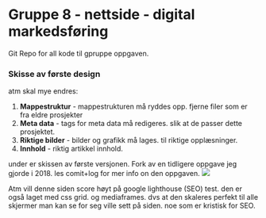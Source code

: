 # Gruppe 8 - nettside - digital markedsføring
Git Repo for all kode til gpruppe oppgaven.

### Skisse av første design
atm skal mye endres:
1. **Mappestruktur** - mappestrukturen må ryddes opp. fjerne filer som er fra eldre prosjekter
1. **Meta data** - tags for meta data må redigeres. slik at de passer dette prosjektet.
1. **Riktige bilder** - bilder og grafikk må lages. til riktige opplæsninger.
1. **Innhold** - riktig artikkel innhold.


under er skissen av første versjonen. Fork av en tidligere oppgave jeg gjorde i 2018. les comit+log for mer info on den oppgaven.
![](https://i.imgur.com/a2TXxxr.png)

Atm vill denne siden score høyt på google lighthouse (SEO) test. den er også laget med css grid. og mediaframes. dvs at den skaleres perfekt til alle skjermer man kan se for seg ville sett på siden. noe som er kristisk for SEO.
